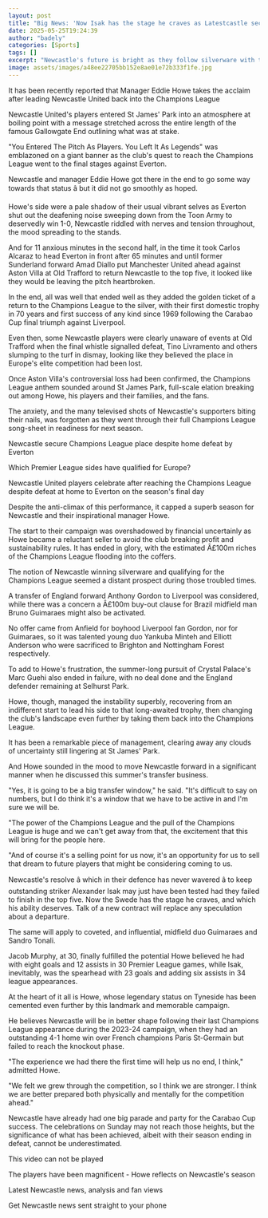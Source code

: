 ```yaml
---
layout: post
title: "Big News: 'Now Isak has the stage he craves as Latestcastle secure golden ticket'"
date: 2025-05-25T19:24:39
author: "badely"
categories: [Sports]
tags: []
excerpt: "Newcastle's future is bright as they follow silverware with the golden ticket of Champions League qualification, says chief football writer Phil McNul"
image: assets/images/a48ee22705bb152e8ae01e72b333f1fe.jpg
---
```


It has been recently reported that Manager Eddie Howe takes the acclaim after leading Newcastle United back into the Champions League

Newcastle United's players entered St James' Park into an atmosphere at boiling point with a message stretched across the entire length of the famous Gallowgate End outlining what was at stake.

"You Entered The Pitch As Players. You Left It As Legends" was emblazoned on a giant banner as the club's quest to reach the Champions League went to the final stages against Everton.

Newcastle and manager Eddie Howe got there in the end to go some way towards that status â but it did not go smoothly as hoped.

Howe's side were a pale shadow of their usual vibrant selves as Everton shut out the deafening noise sweeping down from the Toon Army to deservedly win 1-0, Newcastle riddled with nerves and tension throughout, the mood spreading to the stands.

And for 11 anxious minutes in the second half, in the time it took Carlos Alcaraz to head Everton in front after 65 minutes and until former Sunderland forward Amad Diallo put Manchester United ahead against Aston Villa at Old Trafford to return Newcastle to the top five, it looked like they would be leaving the pitch heartbroken.

In the end, all was well that ended well as they added the golden ticket of a return to the Champions League to the silver, with their first domestic trophy in 70 years and first success of any kind since 1969 following the Carabao Cup final triumph against Liverpool.

Even then, some Newcastle players were clearly unaware of events at Old Trafford when the final whistle signalled defeat, Tino Livramento and others slumping to the turf in dismay, looking like they believed the place in Europe's elite competition had been lost.

Once Aston Villa's controversial loss had been confirmed, the Champions League anthem sounded around St James Park, full-scale elation breaking out among Howe, his players and their families, and the fans.

The anxiety, and the many televised shots of Newcastle's supporters biting their nails, was forgotten as they went through their full Champions League song-sheet in readiness for next season.

Newcastle secure Champions League place despite home defeat by Everton

Which Premier League sides have qualified for Europe?

Newcastle United players celebrate after reaching the Champions League despite defeat at home to Everton on the season's final day

Despite the anti-climax of this performance, it capped a superb season for Newcastle and their inspirational manager Howe.

The start to their campaign was overshadowed by financial uncertainly as Howe became a reluctant seller to avoid the club breaking profit and sustainability rules. It has ended in glory, with the estimated Â£100m riches of the Champions League flooding into the coffers.

The notion of Newcastle winning silverware and qualifying for the Champions League seemed a distant prospect during those troubled times.

A transfer of England forward Anthony Gordon to Liverpool was considered, while there was a concern a Â£100m buy-out clause for Brazil midfield man Bruno Guimaraes might also be activated.

No offer came from Anfield for boyhood Liverpool fan Gordon, nor for Guimaraes, so it was talented young duo Yankuba Minteh and Elliott Anderson who were sacrificed to Brighton and Nottingham Forest respectively.

To add to Howe's frustration, the summer-long pursuit of Crystal Palace's Marc Guehi also ended in failure, with no deal done and the England defender remaining at Selhurst Park.

Howe, though, managed the instability superbly, recovering from an indifferent start to lead his side to that long-awaited trophy, then changing the club's landscape even further by taking them back into the Champions League.

It has been a remarkable piece of management, clearing away any clouds of uncertainty still lingering at St James' Park.

And Howe sounded in the mood to move Newcastle forward in a significant manner when he discussed this summer's transfer business.

"Yes, it is going to be a big transfer window," he said. "It's difficult to say on numbers, but I do think it's a window that we have to be active in and I'm sure we will be.

"The power of the Champions League and the pull of the Champions League is huge and we can't get away from that, the excitement that this will bring for the people here.

"And of course it's a selling point for us now, it's an opportunity for us to sell that dream to future players that might be considering coming to us.

Newcastle's resolve â which in their defence has never wavered â to keep outstanding striker Alexander Isak may just have been tested had they failed to finish in the top five. Now the Swede has the stage he craves, and which his ability deserves. Talk of a new contract will replace any speculation about a departure.

The same will apply to coveted, and influential, midfield duo Guimaraes and Sandro Tonali.

Jacob Murphy, at 30, finally fulfilled the potential Howe believed he had with eight goals and 12 assists in 30 Premier League games, while Isak, inevitably, was the spearhead with 23 goals and adding six assists in 34 league appearances.

At the heart of it all is Howe, whose legendary status on Tyneside has been cemented even further by this landmark and memorable campaign.

He believes Newcastle will be in better shape following their last Champions League appearance during the 2023-24 campaign, when they had an outstanding 4-1 home win over French champions Paris St-Germain but failed to reach the knockout phase.

"The experience we had there the first time will help us no end, I think," admitted Howe.

"We felt we grew through the competition, so I think we are stronger. I think we are better prepared both physically and mentally for the competition ahead."

Newcastle have already had one big parade and party for the Carabao Cup success. The celebrations on Sunday may not reach those heights, but the significance of what has been achieved, albeit with their season ending in defeat, cannot be underestimated.

This video can not be played

The players have been magnificent - Howe reflects on Newcastle's season

Latest Newcastle news, analysis and fan views

Get Newcastle news sent straight to your phone

